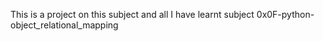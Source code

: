 This is a project on this subject and all I have learnt subject 0x0F-python-object_relational_mapping
